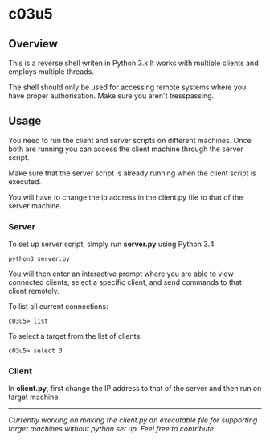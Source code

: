 # c03u5

Overview
--------
This is a reverse shell writen in Python 3.x
It works with multiple clients and employs multiple threads.

The shell should only be used for accessing remote systems where you have proper authorisation. Make sure you aren't tresspassing.

Usage
-----

You need to run the client and server scripts on different machines. Once both are running you can access the client machine through the server script. 

Make sure that the server script is already running when the client script is executed. 

You will have to change the ip address in the client.py file to that of the server machine. 

### Server

To set up server script, simply run **server.py** using Python 3.4

`python3 server.py`

You will then enter an interactive prompt where you are able to view connected clients, select a specific client, and send commands to that client remotely.

To list all current connections:

`c03u5> list`

To select a target from the list of clients:

`c03u5> select 3`


### Client

In **client.py**, first change the IP address to that of the server and then run on target machine.

***

_Currently working on making the client.py an executable file for supporting target machines without python set up. Feel free to contribute._
